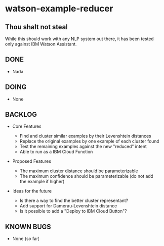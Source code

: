 # watson-example-reducer

## Thou shalt not steal

While this should work with any NLP system out there, it has been tested only against IBM Watson Assistant. 

## DONE
* Nada

## DOING
* None

## BACKLOG
* Core Features
    * Find and cluster similar examples by their Levenshtein distances
    * Replace the original examples by one example of each cluster found
    * Test the remaining examples against the new "reduced" intent
    * Able to run as a IBM Cloud Function

* Proposed Features
    * The maximum cluster distance should be parameterizable
    * The maximum confidence should be parameterizable (do not add the example if higher)

* Ideas for the future
    * Is there a way to find the better cluster representant?
    * Add support for Damerau-Levenshtein distance
    * Is it possible to add a "Deploy to IBM Cloud Button"?

## KNOWN BUGS
* None (so far)

